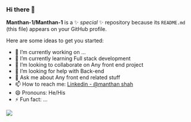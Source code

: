 ### Hi there 👋


**Manthan-1/Manthan-1** is a ✨ _special_ ✨ repository because its `README.md` (this file) appears on your GitHub profile.

Here are some ideas to get you started:

- 🔭 I’m currently working on ...
- 🌱 I’m currently learning  Full stack development
- 👯 I’m looking to collaborate on Any front end project 
- 🤔 I’m looking for help with Back-end
- 💬 Ask me about Any front end related stuff
- 📫 How to reach me: [Linkedin - @manthan shah](https://www.linkedin.com/in/manthan-shah-357bb0190/)
- 😄 Pronouns: He/His
- ⚡ Fun fact: ...

<img src="https://github-readme-stats.vercel.app/api?username=Manthan-1&&show_icons=true&title_color=ffffff&icon_color=bb2acf&text_color=daf7dc&bg_color=40E0D0">

